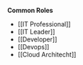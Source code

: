 **Common Roles**
* [[IT Professional]]
* [[IT Leader]]
* [[Developer]]
* [[Devops]]
* [[Cloud Architecht]]